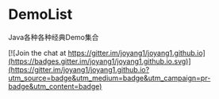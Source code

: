 # DemoList
Java各种各种经典Demo集合

[![Join the chat at https://gitter.im/joyang1/joyang1.github.io](https://badges.gitter.im/joyang1/joyang1.github.io.svg)](https://gitter.im/joyang1/joyang1.github.io?utm_source=badge&utm_medium=badge&utm_campaign=pr-badge&utm_content=badge)

